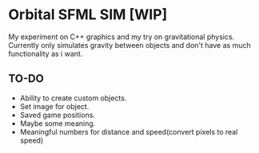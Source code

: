 # <b>Orbital SFML SIM [WIP]</b>
My experiment on C++ graphics and my try on gravitational physics. Currently only simulates gravity between objects and don't have as much functionality as i want.
## TO-DO
- Ability to create custom objects.
- Set image for object.
- Saved game positions.
- Maybe some meaning.
- Meaningful numbers for distance and speed(convert pixels to real speed)
